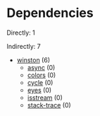 # Dependencies

Directly: 1

Indirectly: 7

- [winston](https://www.npmjs.com/package/winston) (6)
  - [async](https://www.npmjs.com/package/async) (0)
  - [colors](https://www.npmjs.com/package/colors) (0)
  - [cycle](https://www.npmjs.com/package/cycle) (0)
  - [eyes](https://www.npmjs.com/package/eyes) (0)
  - [isstream](https://www.npmjs.com/package/isstream) (0)
  - [stack-trace](https://www.npmjs.com/package/stack-trace) (0)
